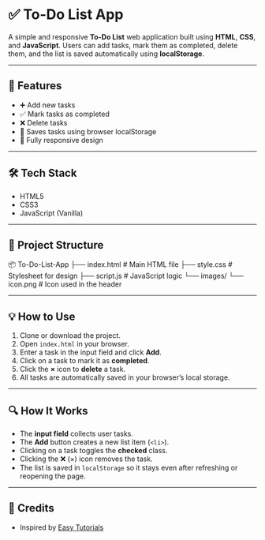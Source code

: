 # ✅ To-Do List App

A simple and responsive **To-Do List** web application built using **HTML**, **CSS**, and **JavaScript**. Users can add tasks, mark them as completed, delete them, and the list is saved automatically using **localStorage**.

---

## 🚀 Features

- ➕ Add new tasks
- ✅ Mark tasks as completed
- ❌ Delete tasks
- 💾 Saves tasks using browser localStorage
- 📱 Fully responsive design

---

## 🛠️ Tech Stack

- HTML5
- CSS3
- JavaScript (Vanilla)

---

## 📁 Project Structure

📦 To-Do-List-App
├── index.html # Main HTML file
├── style.css # Stylesheet for design
├── script.js # JavaScript logic
└── images/
└── icon.png # Icon used in the header


---

## 💡 How to Use

1. Clone or download the project.
2. Open `index.html` in your browser.
3. Enter a task in the input field and click **Add**.
4. Click on a task to mark it as **completed**.
5. Click the **×** icon to **delete** a task.
6. All tasks are automatically saved in your browser’s local storage.

---

## 🔍 How It Works

- The **input field** collects user tasks.
- The **Add** button creates a new list item (`<li>`).
- Clicking on a task toggles the **checked** class.
- Clicking the ❌ (×) icon removes the task.
- The list is saved in `localStorage` so it stays even after refreshing or reopening the page.

---

## 🙏 Credits

- Inspired by [Easy Tutorials](https://www.youtube.com/c/EasyTutorialsVideo)

